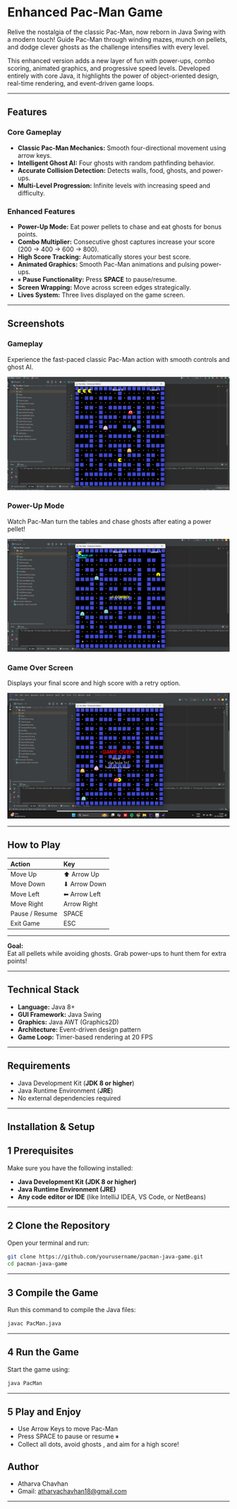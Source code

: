 #  Enhanced Pac-Man Game  

Relive the nostalgia of the classic Pac-Man, now reborn in Java Swing with a modern touch! 
Guide Pac-Man through winding mazes, munch on pellets, and dodge clever ghosts  as the challenge intensifies with every level.

This enhanced version adds a new layer of fun with power-ups, combo scoring, animated graphics, and progressive speed levels.
Developed entirely with core Java, it highlights the power of object-oriented design, real-time rendering, and event-driven game loops.

---

##  Features  

###  Core Gameplay  
- **Classic Pac-Man Mechanics:** Smooth four-directional movement using arrow keys.  
- **Intelligent Ghost AI:** Four ghosts with random pathfinding behavior.  
- **Accurate Collision Detection:** Detects walls, food, ghosts, and power-ups.  
- **Multi-Level Progression:** Infinite levels with increasing speed and difficulty.  

###  Enhanced Features  
-  **Power-Up Mode:** Eat power pellets to chase and eat ghosts for bonus points.  
-  **Combo Multiplier:** Consecutive ghost captures increase your score (200 → 400 → 600 → 800).  
-  **High Score Tracking:** Automatically stores your best score.  
-  **Animated Graphics:** Smooth Pac-Man animations and pulsing power-ups.  
- ⏸ **Pause Functionality:** Press **SPACE** to pause/resume.  
-  **Screen Wrapping:** Move across screen edges strategically.  
-  **Lives System:** Three lives displayed on the game screen.  

---

##  Screenshots 

###  Gameplay  
Experience the fast-paced classic Pac-Man action with smooth controls and ghost AI.

![Gameplay](Screenshots/gameplay.png)  



###  Power-Up Mode  
Watch Pac-Man turn the tables and chase ghosts after eating a power pellet! 

![Power-Up](Screenshots/powerup.png) 


###  Game Over Screen  
Displays your final score and high score with a retry option.  

![Game Over](Screenshots/gameover.png)  


---


##  How to Play  

| Action | Key |
|:--|:--|
| Move Up | ⬆ Arrow Up |
| Move Down | ⬇ Arrow Down |
| Move Left | ⬅ Arrow Left |
| Move Right |  Arrow Right |
| Pause / Resume | SPACE |
| Exit Game | ESC |

---
 **Goal:**  
Eat all pellets while avoiding ghosts. Grab power-ups to hunt them for extra points!  

---

##  Technical Stack  
- **Language:** Java 8+  
- **GUI Framework:** Java Swing  
- **Graphics:** Java AWT (Graphics2D)  
- **Architecture:** Event-driven design pattern  
- **Game Loop:** Timer-based rendering at 20 FPS  

---

##  Requirements  
- Java Development Kit (**JDK 8 or higher**)  
- Java Runtime Environment (**JRE**)  
- No external dependencies required  

---

##  Installation & Setup  
## 1️ Prerequisites

Make sure you have the following installed:

-  **Java Development Kit (JDK 8 or higher)**
-  **Java Runtime Environment (JRE)**
-  **Any code editor or IDE** (like IntelliJ IDEA, VS Code, or NetBeans)

---

## 2️ Clone the Repository

Open your terminal and run:

```bash
git clone https://github.com/yourusername/pacman-java-game.git
cd pacman-java-game
```

---

## 3️ Compile the Game

Run this command to compile the Java files:

```bash
javac PacMan.java
```

---

## 4️ Run the Game

Start the game using:

```bash
java PacMan
```

---

## 5️ Play and Enjoy 

- Use Arrow Keys to move Pac-Man 
- Press SPACE to pause or resume ⏸
- Collect all dots, avoid ghosts , and aim for a high score!


## Author
- Atharva Chavhan
- Gmail: atharvachavhan18@gmail.com

------------------